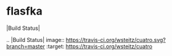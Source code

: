 flasfka
=======

|Build Status|



.. |Build Status| image:: https://travis-ci.org/wsteitz/cuatro.svg?branch=master
    :target: https://travis-ci.org/wsteitz/cuatro
